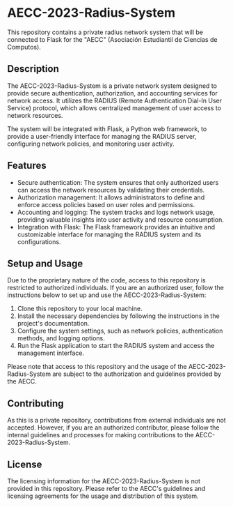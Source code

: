 # AECC-2023-Radius-System

This repository contains a private radius network system that will be connected to Flask for the "AECC" (Asociación Estudiantil de Ciencias de Computos).

## Description

The AECC-2023-Radius-System is a private network system designed to provide secure authentication, authorization, and accounting services for network access. It utilizes the RADIUS (Remote Authentication Dial-In User Service) protocol, which allows centralized management of user access to network resources.

The system will be integrated with Flask, a Python web framework, to provide a user-friendly interface for managing the RADIUS server, configuring network policies, and monitoring user activity.

## Features

- Secure authentication: The system ensures that only authorized users can access the network resources by validating their credentials.
- Authorization management: It allows administrators to define and enforce access policies based on user roles and permissions.
- Accounting and logging: The system tracks and logs network usage, providing valuable insights into user activity and resource consumption.
- Integration with Flask: The Flask framework provides an intuitive and customizable interface for managing the RADIUS system and its configurations.

## Setup and Usage

Due to the proprietary nature of the code, access to this repository is restricted to authorized individuals. If you are an authorized user, follow the instructions below to set up and use the AECC-2023-Radius-System:

1. Clone this repository to your local machine.
2. Install the necessary dependencies by following the instructions in the project's documentation.
3. Configure the system settings, such as network policies, authentication methods, and logging options.
4. Run the Flask application to start the RADIUS system and access the management interface.

Please note that access to this repository and the usage of the AECC-2023-Radius-System are subject to the authorization and guidelines provided by the AECC.

## Contributing

As this is a private repository, contributions from external individuals are not accepted. However, if you are an authorized contributor, please follow the internal guidelines and processes for making contributions to the AECC-2023-Radius-System.

## License

The licensing information for the AECC-2023-Radius-System is not provided in this repository. Please refer to the AECC's guidelines and licensing agreements for the usage and distribution of this system.
